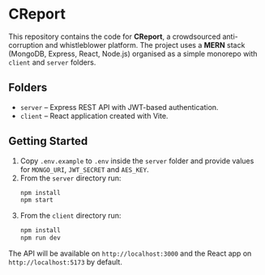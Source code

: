 # CReport

This repository contains the code for **CReport**, a crowdsourced anti-corruption and whistleblower platform. The project uses a **MERN** stack (MongoDB, Express, React, Node.js) organised as a simple monorepo with `client` and `server` folders.

## Folders

- `server` – Express REST API with JWT-based authentication.
- `client` – React application created with Vite.

## Getting Started

1. Copy `.env.example` to `.env` inside the `server` folder and provide values for `MONGO_URI`, `JWT_SECRET` and `AES_KEY`.
2. From the `server` directory run:
   ```bash
   npm install
   npm start
   ```
3. From the `client` directory run:
   ```bash
   npm install
   npm run dev
   ```

The API will be available on `http://localhost:3000` and the React app on `http://localhost:5173` by default.
